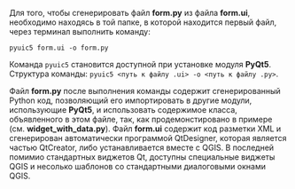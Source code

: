 Для того, чтобы сгенерировать файл **form.py** из файла **form.ui**, необходимо находясь в той папке, в которой находится первый файл, через терминал выполнить команду:

`pyuic5 form.ui -o form.py`

Команда `pyuic5` становится доступной при установке модуля **PyQt5**.  Структура команды: `pyuic5 <путь к файлу .ui> -o <путь к файлу .py>`.

Файл **form.py** после выполнения команды содержит сгенерированный Python код, позволяющий его импортировать в другие модули, использующие **PyQt5**, и использовать содержимое класса, объявленного в этом файле, так, как продемонстировано в примере (см. **widget_with_data.py**).
Файл **form.ui** содержит код разметки XML и сгенерирован автоматически программой QtDesigner, которая является частью QtCreator, либо устанавливается вместе с QGIS.  В последней помимио стандартных виджетов Qt, доступны специальные виджеты QGIS и несолько шаблонов со стандартными диалоговыми окнами QGIS.

